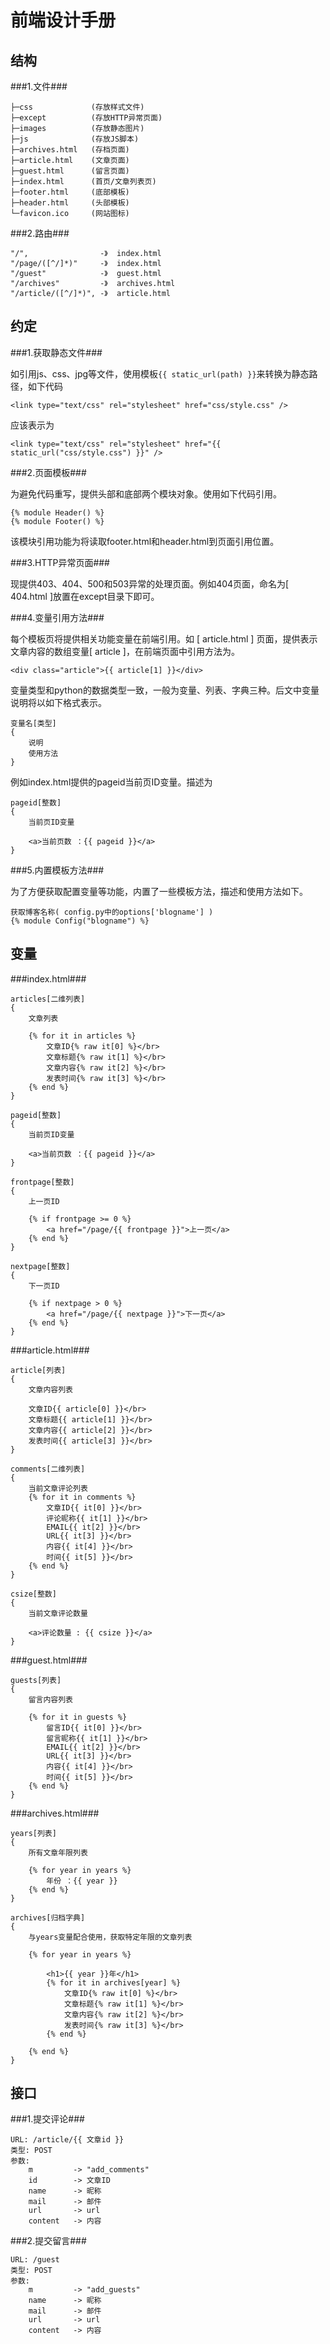前端设计手册
===

结构
---

###1.文件###

	├─css             (存放样式文件)
	├─except          (存放HTTP异常页面)
	├─images          (存放静态图片)
	├─js              (存放JS脚本)
	├─archives.html   (存档页面)
	├─article.html    (文章页面)
	├─guest.html      (留言页面)
	├─index.html      (首页/文章列表页)
	├─footer.html     (底部模板)
	├─header.html     (头部模板)
	└─favicon.ico     (网站图标)

###2.路由###

	"/", 				-》	index.html
	"/page/([^/]*)" 	-》	index.html
	"/guest" 			-》	guest.html
	"/archives" 		-》	archives.html
	"/article/([^/]*)", -》	article.html

约定
---
###1.获取静态文件###

如引用js、css、jpg等文件，使用模板`{{ static_url(path) }}`来转换为静态路径，如下代码

	<link type="text/css" rel="stylesheet" href="css/style.css" />

应该表示为

	<link type="text/css" rel="stylesheet" href="{{ static_url("css/style.css") }}" />

###2.页面模板###

为避免代码重写，提供头部和底部两个模块对象。使用如下代码引用。

	{% module Header() %}
	{% module Footer() %}

该模块引用功能为将读取footer.html和header.html到页面引用位置。

###3.HTTP异常页面###

现提供403、404、500和503异常的处理页面。例如404页面，命名为[ 404.html ]放置在except目录下即可。

###4.变量引用方法###

每个模板页将提供相关功能变量在前端引用。如 [ article.html ] 页面，提供表示文章内容的数组变量[ article ]，在前端页面中引用方法为。

	<div class="article">{{ article[1] }}</div>

变量类型和python的数据类型一致，一般为变量、列表、字典三种。后文中变量说明将以如下格式表示。

	变量名[类型]
	{
		说明
		使用方法
	}

例如index.html提供的pageid当前页ID变量。描述为

	pageid[整数]
	{
		当前页ID变量

		<a>当前页数 ：{{ pageid }}</a>
	}

###5.内置模板方法###

为了方便获取配置变量等功能，内置了一些模板方法，描述和使用方法如下。

	获取博客名称( config.py中的options['blogname'] )
	{% module Config("blogname") %}

变量
---
###index.html###

	articles[二维列表]
	{
		文章列表

		{% for it in articles %}
			文章ID{% raw it[0] %}</br>
			文章标题{% raw it[1] %}</br>
			文章内容{% raw it[2] %}</br>
			发表时间{% raw it[3] %}</br>
		{% end %}
	}

	pageid[整数]
	{
		当前页ID变量

		<a>当前页数 ：{{ pageid }}</a>
	}

	frontpage[整数]
	{
		上一页ID

		{% if frontpage >= 0 %}
			<a href="/page/{{ frontpage }}">上一页</a>
		{% end %}
	}

	nextpage[整数]
	{
		下一页ID

		{% if nextpage > 0 %}
			<a href="/page/{{ nextpage }}">下一页</a>
		{% end %}
	}

###article.html###

	article[列表]
	{
		文章内容列表

		文章ID{{ article[0] }}</br>
		文章标题{{ article[1] }}</br>
		文章内容{{ article[2] }}</br>
		发表时间{{ article[3] }}</br>
	}

	comments[二维列表]
	{
		当前文章评论列表
		{% for it in comments %}
			文章ID{{ it[0] }}</br>
			评论昵称{{ it[1] }}</br>
			EMAIL{{ it[2] }}</br>
			URL{{ it[3] }}</br>
			内容{{ it[4] }}</br>
			时间{{ it[5] }}</br>
		{% end %}
	}

	csize[整数]
	{
		当前文章评论数量

		<a>评论数量 : {{ csize }}</a>
	}

###guest.html###

	guests[列表]
	{
		留言内容列表

		{% for it in guests %}
			留言ID{{ it[0] }}</br>
			留言昵称{{ it[1] }}</br>
			EMAIL{{ it[2] }}</br>
			URL{{ it[3] }}</br>
			内容{{ it[4] }}</br>
			时间{{ it[5] }}</br>
		{% end %}
	}

###archives.html###

	years[列表]
	{
		所有文章年限列表

		{% for year in years %}
			年份 ：{{ year }}
		{% end %}
	}

	archives[归档字典]
	{
		与years变量配合使用，获取特定年限的文章列表

		{% for year in years %}

			<h1>{{ year }}年</h1>
			{% for it in archives[year] %}
				文章ID{% raw it[0] %}</br>
				文章标题{% raw it[1] %}</br>
				文章内容{% raw it[2] %}</br>
				发表时间{% raw it[3] %}</br>
			{% end %}

		{% end %}
	}

接口
---

###1.提交评论###

	URL: /article/{{ 文章id }}
	类型: POST
	参数:
		m         -> "add_comments"
		id        -> 文章ID
		name      -> 昵称
		mail      -> 邮件
		url       -> url
		content   -> 内容

###2.提交留言###

	URL: /guest
	类型: POST
	参数:
		m         -> "add_guests"
		name      -> 昵称
		mail      -> 邮件
		url       -> url
		content   -> 内容

